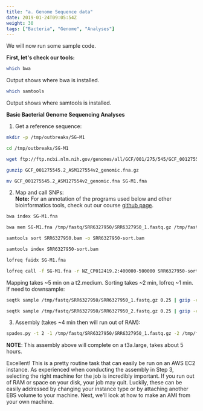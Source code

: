 ```yaml
---
title: "a. Genome Sequence data"
date: 2019-01-24T09:05:54Z
weight: 30
tags: ["Bacteria", "Genome", "Analyses"]
---
```

We will now run some sample code.

**First, let's check our tools:**


```bash
which bwa
```

Output shows where bwa is installed.

```bash
which samtools
```
Output shows where samtools is installed.
  


**Basic Bacterial Genome Sequencing Analyses**


1. Get a reference sequence:

```bash
mkdir -p /tmp/outbreaks/SG-M1
```
```bash
cd /tmp/outbreaks/SG-M1
```
```bash
wget ftp://ftp.ncbi.nlm.nih.gov/genomes/all/GCF/001/275/545/GCF_001275545.2_ASM127554v2/GCF_001275545.2_ASM127554v2_genomic.fna.gz
```
```bash
gunzip GCF_001275545.2_ASM127554v2_genomic.fna.gz
```
```bash
mv GCF_001275545.2_ASM127554v2_genomic.fna SG-M1.fna
```

2. Map and call SNPs:   
**Note:** For an annotation of the programs used below and other bioinformatics tools, check out our course [github page](https://github.com/swainechen/chenlab-training).  

```bash
bwa index SG-M1.fna
```
```bash
bwa mem SG-M1.fna /tmp/fastq/SRR6327950/SRR6327950_1.fastq.gz /tmp/fastq/SRR6327950/SRR6327950_2.fastq.gz | samtools view -bS - > SRR6327950.bam
```
```bash
samtools sort SRR6327950.bam -o SRR6327950-sort.bam
```
```bash
samtools index SRR6327950-sort.bam
```
```bash
lofreq faidx SG-M1.fna
```
```bash
lofreq call -f SG-M1.fna -r NZ_CP012419.2:400000-500000 SRR6327950-sort.bam > SRR6327950-400k.vcf
```
Mapping takes ~5 min on a t2.medium. Sorting takes ~2 min, lofreq ~1 min. If need to downsample:

```bash
seqtk sample /tmp/fastq/SRR6327950/SRR6327950_1.fastq.gz 0.25 | gzip -c > SRR6327950-reduced_1.fastq.gz
```
```bash
seqtk sample /tmp/fastq/SRR6327950/SRR6327950_2.fastq.gz 0.25 | gzip -c > SRR6327950-reduced_2.fastq.gz
```

3. Assembly (takes ~4 min then will run out of RAM):
```bash
spades.py -t 2 -1 /tmp/fastq/SRR6327950/SRR6327950_1.fastq.gz -2 /tmp/fastq/SRR6327950/SRR6327950_2.fastq.gz -o SRR6327950_spades
```

**NOTE**: This assembly above will complete on a t3a.large, takes about 5 hours. 
   
Excellent! This is a pretty routine task that can easily be run on an AWS EC2 instance. As experienced when conducting the assembly in Step 3, selecting the right machine for the job is incredibly important. If you run out of RAM or space on your disk, your job may quit. Luckily, these can be easily addressed by changing your instance type or by attaching another EBS volume to your machine. Next, we'll look at how to make an AMI from your own machine. 
